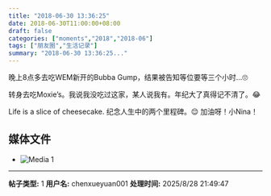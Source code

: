 ```yaml
---
title: "2018-06-30 13:36:25"
date: 2018-06-30T11:00:00+08:00
draft: false
categories: ["moments","2018","2018-06"]
tags: ["朋友圈","生活记录"]
summary: "2018-06-30 13:36:25..."
---
```


晚上8点多去吃WEM新开的Bubba Gump，结果被告知等位要等三个小时…🙄

转身去吃Moxie’s。我说我没吃过这家，某人说我有。年纪大了真得记不清了。😂

Life is a slice of cheesecake.
纪念人生中的两个里程碑。😌
加油呀！小Nina！

## 媒体文件

- ![Media 1](/Moments/photos/2018-06-30/201806301336250.jpg)

---

**帖子类型:** 1
**用户名:** chenxueyuan001
**处理时间:** 2025/8/28 21:49:47